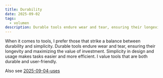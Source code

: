 ```yaml
---
title: Durability
date: 2025-09-02
tags:
  - volumen
description: Durable tools endure wear and tear, ensuring their longevity and maximizing the value of investment.
---
```


When it comes to tools, I prefer those that strike a balance between durability and simplicity. Durable tools endure wear and tear, ensuring their longevity and maximizing the value of investment. Simplicity in design and usage makes tasks easier and more efficient. I value tools that are both durable and user-friendly.

Also see [2025-09-04-uses](2025-09-04-uses.md)